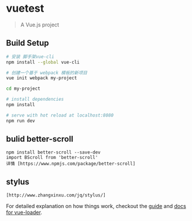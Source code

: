 # vuetest

> A Vue.js project

## Build Setup

``` bash
# 安装 脚手架vue-cli
npm install --global vue-cli

# 创建一个基于 webpack 模板的新项目
vue init webpack my-project

cd my-project

# install dependencies
npm install

# serve with hot reload at localhost:8080
npm run dev
```

## bulid better-scroll

``` betterscroll
npm install better-scroll --save-dev
import BScroll from 'better-scroll'
详情 [https://www.npmjs.com/package/better-scroll]
```
## stylus

``` stylus
[http://www.zhangxinxu.com/jq/stylus/]
```

For detailed explanation on how things work, checkout the [guide](http://vuejs-templates.github.io/webpack/) and [docs for vue-loader](http://vuejs.github.io/vue-loader).
